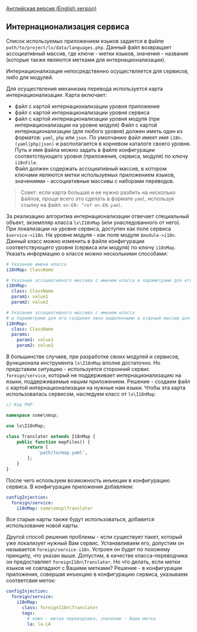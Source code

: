 [Английская версия (English version)](https://github.com/epicoon/lx-doc-articles/en/lx-core/doc/i18n.md)

## Интернационализация сервиса

Список используемых приложением языков задается в файле `path/to/project/lx/data/languages.php`. Данный файл возвращает ассоциативный массив, где ключи - метки языков, значения - названия (которые также являются метками для интернационализации).

Интернационализация непосредственно осуществляется для сервисов, либо для модулей.

Для осуществления механизма перевода используется карта интернационализации. Карта включает:
* файл с картой интернационализации уровня приложения
* файл с картой интернационализации уровня сервиса
* файл с картой интернационализации уровня модуля (при интернационализации на уровне модуля)
Файл с картой интернационализации (для любого уровня) должен иметь один из форматов: `yaml`, `php` или `json`. По умолчанию файл имеет имя `i18n.(yaml|php|json)` и располагается в корневом каталоге своего уровня.<br>
Путь и имя файла можно задать в файле конфигурации соответствующего уровня (приложения, сервиса, модуля) по ключу `i18nFile`.<br>
Файл должен содержать ассоциативный массив, в котором ключами являются метки используемых приложением языков, значениями - ассоциативные массивы с наборами переводов.

> Совет: если карта большая и ее нужно разбить на несколько файлов, проще всего это сделать в формате `yaml`, используя ссылку на файл: `en-EN: ^ref en-EN.yaml`.

За реализацию алгоритма интернационализации отвечает специальный объект, экземпляр класса `lx\I18nMap` (или унаследованного от него).<br>
При локализации на уровне сервиса, доступен как поле сервиса `$service->i18n`. На уровне модуля - как поле модуля `$module->i18n`.<br>
Данный класс можно изменить в файле конфигурации соответствующего уровня (сервиса или модуля) по ключу `i18nMap`.<br>
Указать информацию о классе можно несколькими способами:
```yaml
# Указание имени класса
i18nMap: ClassName

# Указание ассоциативного массива с именем класса и параметрами для его создания
i18nMap:
  class: ClassName
  param1: value1
  param2: value2

# Указание ассоциативного массива с именем класса
# и параметрами для его создания явно выделенными в отденый массив для наглядности
i18nMap:
  class: ClassName
  params:
    param1: value1
    param2: value2
```

В большинстве случаев, при разработке своих модулей и сервисов, функционала инструмента `lx\I18nMap` вполне достаточно. Но представим ситуацию - используется сторонний сервис `foreign/service`, который не поддерживает интернационализацию на языки, поддерживаемые нашим приложением. Решение - создаем файл с картой интернационализации на нужные нам языки. Чтобы эта карта использовалась сервисом, наследуем класс от `lx\I18nMap`:
```php
// Код PHP

namespace some\nmsp;

use lx\I18nMap;

class Translater extends I18nMap {
	public function mapFiles() {
		return [
			'path/to/map.yaml',
		];
	}
}
```
После чего используем возможность инъекции в конфигурацию сервиса. В конфигурации приложения добавляем:
```yaml
configInjection:
  foreign/service:
    i18nMap: some\nmsp\Translater
```
Все старые карты также будут использоваться, добавится использование новой карты.

Другой способ решения проблемы - если существует пакет, который уже локализует нужный Вам сервис. Устанавливаем его, допустим он называется `foreign/service-i18n`. Устроен он будет по похожему принципу, что указан выше. Допустим, в качестве класса-переводчика он предоставляет `foreignI18n\Translater`. Но что делать, если метки языков не совпадают с Вашими метками? Решение - в конфигурации приложения, совершая инъекцию в конфигурацию сервиса, указываем соответсвия меток:
```yaml
configInjection:
  foreign/service:
    i18nMap:
      class: foreignI18n\Translater
      tags:
      	# ключ - метка переводчика, значение - Ваша метка
        la: la-LA
```
